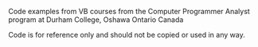 Code examples from VB courses from the Computer Programmer Analyst program at Durham College, Oshawa Ontario Canada

Code is for reference only and should not be copied or used in any way.
